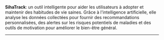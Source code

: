 **SihaTrack**: un outil intelligente pour aider les utilisateurs à adopter et maintenir des habitudes de vie saines. Grâce à l'intelligence artificielle, elle analyse les données collectées pour fournir des recommandations personnalisées, des alertes sur les risques potentiels de maladies et des outils de motivation pour améliorer le bien-être général.

---
